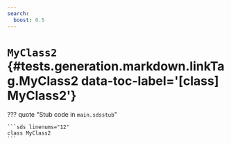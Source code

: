 ```yaml
---
search:
  boost: 0.5
---
```


[//]: # (DO NOT EDIT THIS FILE DIRECTLY. Instead, edit the corresponding stub file and execute `npm run docs:api`.)

# <code class="doc-symbol doc-symbol-class"></code> `MyClass2` {#tests.generation.markdown.linkTag.MyClass2 data-toc-label='[class] MyClass2'}

??? quote "Stub code in `main.sdsstub`"

    ```sds linenums="12"
    class MyClass2
    ```
